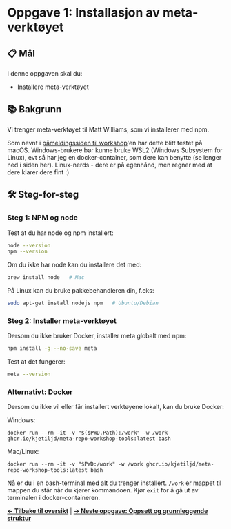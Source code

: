 # Oppgave 1: Installasjon av meta-verktøyet

## 📋 Mål

I denne oppgaven skal du:
- Installere meta-verktøyet

## 📚 Bakgrunn

Vi trenger meta-verktøyet til Matt Williams, som vi installerer med npm.

Som nevnt i [påmeldingssiden til workshop](https://2025.javazone.no/en/program/2ae2ead1-163a-4309-b0d5-890f4166423d)'en har dette blitt testet på macOS. Windows-brukere bør kunne bruke WSL2 (Windows Subsystem for Linux), evt så har jeg en docker-container,
som dere kan benytte (se lenger ned i siden her). Linux-nerds - dere er på egenhånd, men regner med at dere klarer dere fint :)

## 🛠 Steg-for-steg

### Steg 1: NPM og node

Test at du har node og npm installert:

```bash
node --version
npm --version
```

Om du ikke har node kan du installere det med:
```bash
brew install node   # Mac
```

På Linux kan du bruke pakkebehandleren din, f.eks:
```bash
sudo apt-get install nodejs npm   # Ubuntu/Debian
```

### Steg 2: Installer meta-verktøyet

Dersom du ikke bruker Docker, installer meta globalt med npm:

```bash
npm install -g --no-save meta
```

Test at det fungerer:

```bash
meta --version
```

### Alternativt: Docker

Dersom du ikke vil eller får installert verktøyene lokalt,
kan du bruke Docker:

Windows:
```shell
docker run --rm -it -v "$($PWD.Path):/work" -w /work ghcr.io/kjetiljd/meta-repo-workshop-tools:latest bash
```

Mac/Linux:
```shell
docker run --rm -it -v "$PWD:/work" -w /work ghcr.io/kjetiljd/meta-repo-workshop-tools:latest bash
```

Nå er du i en bash-terminal med alt du trenger installert.
`/work` er mappet til mappen du står når du kjører kommandoen.
Kjør `exit` for å gå ut av terminalen i docker-containeren.


**[← Tilbake til oversikt](../)** | **[→ Neste oppgave: Oppsett og grunnleggende struktur](../02-setup/)**